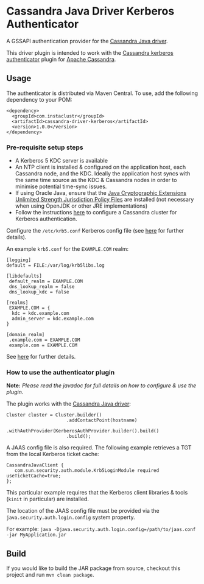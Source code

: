 # Cassandra Java Driver Kerberos Authenticator

A GSSAPI authentication provider for the [Cassandra Java driver](https://github.com/datastax/java-driver).

This driver plugin is intended to work with the 
[Cassandra kerberos authenticator](https://github.com/instaclustr/cassandra-kerberos) plugin for 
[Apache Cassandra](https://cassandra.apache.org/).

## Usage

The authenticator is distributed via Maven Central. To use, add the following dependency to your POM:

```
<dependency>
  <groupId>com.instaclustr</groupId>
  <artifactId>cassandra-driver-kerberos</artifactId>
  <version>1.0.0</version>
</dependency>
```

### Pre-requisite setup steps

- A Kerberos 5 KDC server is available
- An NTP client is installed & configured on the application host, each Cassandra node, and the KDC. Ideally the application host syncs 
  with the same time source as the KDC & Cassandra nodes in order to minimise potential time-sync issues.
- If using Oracle Java, ensure that the [Java Cryptographic Extensions Unlimited Strength Jurisdiction Policy Files](https://www.oracle.com/technetwork/java/javase/downloads/jce8-download-2133166.html)
  are installed (not necessary when using OpenJDK or other JRE implementations)
- Follow the instructions [here](https://github.com/instaclustr/cassandra-kerberos) to configure a Cassandra cluster for Kerberos authentication.

Configure the `/etc/krb5.conf` Kerberos config file (see [here](http://web.mit.edu/kerberos/www/krb5-latest/doc/admin/conf_files/krb5_conf.html) for further details).

An example `krb5.conf` for the `EXAMPLE.COM` realm:
    
```
[logging]
default = FILE:/var/log/krb5libs.log

[libdefaults]
 default_realm = EXAMPLE.COM
 dns_lookup_realm = false
 dns_lookup_kdc = false

[realms]
 EXAMPLE.COM = {
  kdc = kdc.example.com
  admin_server = kdc.example.com
}

[domain_realm]
 .example.com = EXAMPLE.COM
 example.com = EXAMPLE.COM
```
    
See [here](http://web.mit.edu/kerberos/www/krb5-latest/doc/admin/conf_files/krb5_conf.html) for further details.
    
    
### How to use the authenticator plugin

**Note:** *Please read the javadoc for full details on how to configure & use the plugin.*

The plugin works with the [Cassandra Java driver](https://github.com/datastax/java-driver):

```
Cluster cluster = Cluster.builder()
                      .addContactPoint(hostname)
                      .withAuthProvider(KerberosAuthProvider.builder().build()
                      .build();
```

A JAAS config file is also required. The following example retrieves a TGT from the local Kerberos ticket cache:

```
CassandraJavaClient {
   com.sun.security.auth.module.Krb5LoginModule required useTicketCache=true;
};
```
This particular example requires that the Kerberos client libraries & tools (`kinit` in particular) are installed.

The location of the JAAS config file must be provided via the `java.security.auth.login.config` system property.

For example:  `java -Djava.security.auth.login.config=/path/to/jaas.conf -jar MyApplication.jar`

## Build

If you would like to build the JAR package from source, checkout this project and run `mvn clean package`.

